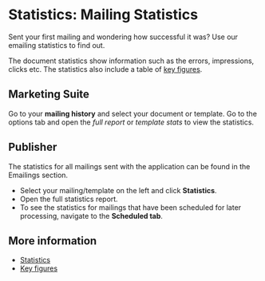 # Statistics: Mailing Statistics

Sent your first mailing and wondering how successful it was? Use our
emailing statistics to find out.

The document statistics show information such as the errors, impressions, 
clicks etc. The statistics also include a table of [key figures](./statistics-key-figures).

## Marketing Suite

Go to your **mailing history** and select your document or template. Go 
to the options tab and open the *full report* or *template stats* to view the 
statistics.

## Publisher

The statistics for all mailings sent with the application can be found
in the Emailings section.

-   Select your mailing/template on the left and click **Statistics**.
-   Open the full statistics report.
-   To see the statistics for mailings that have been scheduled for later
processing, navigate to the **Scheduled tab**.

## More information

* [Statistics](./statistics)
* [Key figures](./statistics-key-figures)
